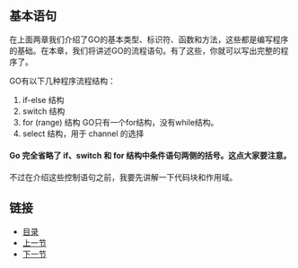 ## 基本语句
在上面两章我们介绍了GO的基本类型、标识符、函数和方法，这些都是编写程序的基础。在本章，我们将讲述GO的流程语句。有了这些，你就可以写出完整的程序了。

GO有以下几种程序流程结构：

1. if-else 结构
2. switch 结构
3. for (range) 结构 GO只有一个for结构，没有while结构。
4. select 结构，用于 channel 的选择

#### Go 完全省略了 if、switch 和 for 结构中条件语句两侧的括号。这点大家要注意。

不过在介绍这些控制语句之前，我要先讲解一下代码块和作用域。
## 链接
- [目录](https://github.com/sunnygocms/gobook/blob/master/menu.md)
- [上一节](https://github.com/sunnygocms/gobook/blob/master/go_lang_base/04.4.md)
- [下一节](https://github.com/sunnygocms/gobook/blob/master/go_lang_base/05.1.md)